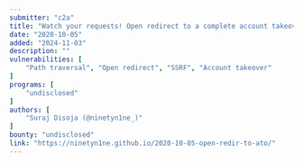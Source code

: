 ```yaml
---
submitter: "c2a"
title: "Watch your requests! Open redirect to a complete account takeover"
date: "2020-10-05"
added: "2024-11-03"
description: ""
vulnerabilities: [
    "Path traversal", "Open redirect", "SSRF", "Account takeover"
]
programs: [
    "undisclosed"
]
authors: [
    "Suraj Disoja (@ninetyn1ne_)"
]
bounty: "undisclosed"
link: "https://ninetyn1ne.github.io/2020-10-05-open-redir-to-ato/"
---
```




